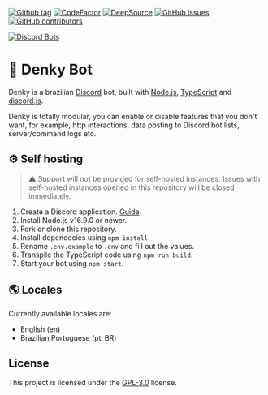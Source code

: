 [![Github tag](https://badgen.net/github/tag/denkylabs/denkybot)](https://github.com/denkylabs/denkybot/tags/) [![CodeFactor](https://www.codefactor.io/repository/github/denkylabs/denkybot/badge)](https://www.codefactor.io/repository/github/denkylabs/denkybot) [![DeepSource](https://deepsource.io/gh/denkylabs/denkybot.svg/?label=active+issues&show_trend=true&token=UQOnl2qHFX3H7dzvR077PMnv)](https://deepsource.io/gh/denkylabs/denkybot/?ref=repository-badge) [![GitHub issues](https://img.shields.io/github/issues/denkylabs/denkybot.svg)](https://GitHub.com/denkylabs/denkybot/issues/) [![GitHub contributors](https://badgen.net/github/contributors/denkylabs/denkybot)](https://GitHub.com/denkylabs/denkybot/graphs/contributors/)

[![Discord Bots](https://top.gg/api/widget/704517722100465746.svg)](https://top.gg/bot/704517722100465746)

# 🤖 Denky Bot

Denky is a brazilian [Discord](https://discord.com) bot, built with [Node.js](https://nodejs.org), [TypeScript](https://www.typescriptlang.org/) and [discord.js](https://discord.js.org).

Denky is totally modular, you can enable or disable features that you don't want, for example, http interactions, data posting to Discord bot lists, server/command logs etc.

## ⚙️ Self hosting

> ⚠️ Support will not be provided for self-hosted instances. Issues with self-hosted instances opened in this repository will be closed immediately. 

1. Create a Discord application. [Guide](https://discordjs.guide/preparations/setting-up-a-bot-application.html#creating-your-bot).
2. Install Node.js v16.9.0 or newer.
3. Fork or clone this repository.
4. Install dependecies using `npm install`.
5. Rename `.env.example` to `.env` and fill out the values.
6. Transpile the TypeScript code using `npm run build`.
7. Start your bot using `npm start`.

## 🌎 Locales
Currently available locales are:

- English (en)
- Brazilian Portuguese (pt_BR)

## License
This project is licensed under the [GPL-3.0](LICENSE) license.
